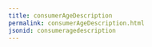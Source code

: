 ```yaml
---
title: consumerAgeDescription
permalink: consumerAgeDescription.html
jsonid: consumeragedescription
---
```

